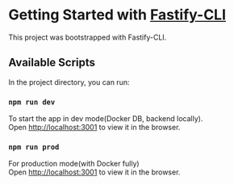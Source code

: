# Getting Started with [Fastify-CLI](https://www.npmjs.com/package/fastify-cli)

This project was bootstrapped with Fastify-CLI.

## Available Scripts

In the project directory, you can run:

### `npm run dev`

To start the app in dev mode(Docker DB, backend locally).  
Open [http://localhost:3001](http://localhost:3000) to view it in the browser.

### `npm run prod`

For production mode(with Docker fully)  
Open [http://localhost:3001](http://localhost:3000) to view it in the browser.

